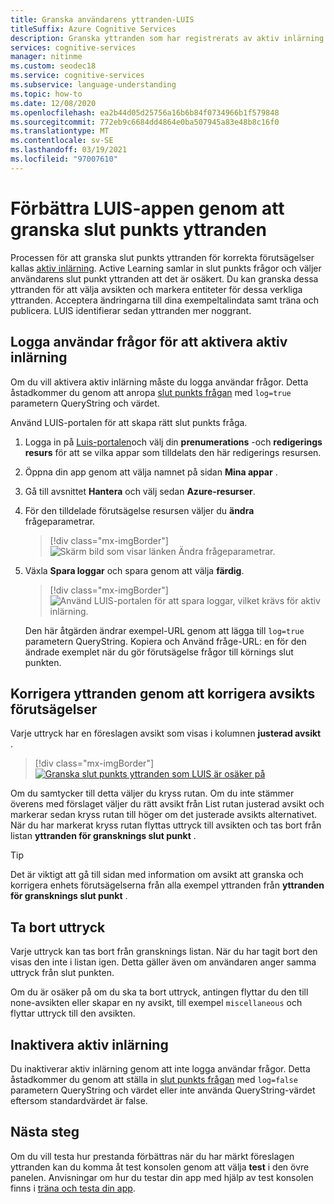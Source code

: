 ```yaml
---
title: Granska användarens yttranden-LUIS
titleSuffix: Azure Cognitive Services
description: Granska yttranden som har registrerats av aktiv inlärning och välj avsikt och markera entiteter för Read-World yttranden; acceptera ändringar, träna och publicera.
services: cognitive-services
manager: nitinme
ms.custom: seodec18
ms.service: cognitive-services
ms.subservice: language-understanding
ms.topic: how-to
ms.date: 12/08/2020
ms.openlocfilehash: ea2b44d05d25756a16b6b84f0734966b1f579848
ms.sourcegitcommit: 772eb9c6684dd4864e0ba507945a83e48b8c16f0
ms.translationtype: MT
ms.contentlocale: sv-SE
ms.lasthandoff: 03/19/2021
ms.locfileid: "97007610"
---
```

# <a name="how-to-improve-the-luis-app-by-reviewing-endpoint-utterances"></a>Förbättra LUIS-appen genom att granska slut punkts yttranden

Processen för att granska slut punkts yttranden för korrekta förutsägelser kallas [aktiv inlärning](luis-concept-review-endpoint-utterances.md). Active Learning samlar in slut punkts frågor och väljer användarens slut punkt yttranden att det är osäkert. Du kan granska dessa yttranden för att välja avsikten och markera entiteter för dessa verkliga yttranden. Acceptera ändringarna till dina exempeltalindata samt träna och publicera. LUIS identifierar sedan yttranden mer noggrant.

## <a name="log-user-queries-to-enable-active-learning"></a>Logga användar frågor för att aktivera aktiv inlärning

Om du vill aktivera aktiv inlärning måste du logga användar frågor. Detta åstadkommer du genom att anropa [slut punkts frågan](luis-get-started-create-app.md#query-the-v3-api-prediction-endpoint) med `log=true` parametern QueryString och värdet.

Använd LUIS-portalen för att skapa rätt slut punkts fråga.

1. Logga in på [Luis-portalen](https://www.luis.ai)och välj din **prenumerations** -och **redigerings resurs** för att se vilka appar som tilldelats den här redigerings resursen.
1. Öppna din app genom att välja namnet på sidan **Mina appar** .
1. Gå till avsnittet **Hantera** och välj sedan **Azure-resurser**.
1. För den tilldelade förutsägelse resursen väljer du **ändra** frågeparametrar.

    > [!div class="mx-imgBorder"]
    > ![Skärm bild som visar länken Ändra frågeparametrar.](./media/luis-tutorial-review-endpoint-utterances/azure-portal-change-query-url-settings.png)

1. Växla **Spara loggar** och spara genom att välja **färdig**.

    > [!div class="mx-imgBorder"]
    > ![Använd LUIS-portalen för att spara loggar, vilket krävs för aktiv inlärning.](./media/luis-tutorial-review-endpoint-utterances/luis-portal-manage-azure-resource-save-logs.png)

     Den här åtgärden ändrar exempel-URL genom att lägga till `log=true` parametern QueryString. Kopiera och Använd fråge-URL: en för den ändrade exemplet när du gör förutsägelse frågor till körnings slut punkten.

## <a name="correct-intent-predictions-to-align-utterances"></a>Korrigera yttranden genom att korrigera avsikts förutsägelser

Varje uttryck har en föreslagen avsikt som visas i kolumnen **justerad avsikt** .

> [!div class="mx-imgBorder"]
> [![Granska slut punkts yttranden som LUIS är osäker på](./media/label-suggested-utterances/review-endpoint-utterances.png)](./media/label-suggested-utterances/review-endpoint-utterances.png#lightbox)

Om du samtycker till detta väljer du kryss rutan. Om du inte stämmer överens med förslaget väljer du rätt avsikt från List rutan justerad avsikt och markerar sedan kryss rutan till höger om det justerade avsikts alternativet. När du har markerat kryss rutan flyttas uttryck till avsikten och tas bort från listan **yttranden för gransknings slut punkt** .

> [!TIP]
> Det är viktigt att gå till sidan med information om avsikt att granska och korrigera enhets förutsägelserna från alla exempel yttranden från **yttranden för gransknings slut punkt** .

## <a name="delete-utterance"></a>Ta bort uttryck

Varje uttryck kan tas bort från gransknings listan. När du har tagit bort den visas den inte i listan igen. Detta gäller även om användaren anger samma uttryck från slut punkten.

Om du är osäker på om du ska ta bort uttryck, antingen flyttar du den till none-avsikten eller skapar en ny avsikt, till exempel `miscellaneous` och flyttar uttryck till den avsikten.

## <a name="disable-active-learning"></a>Inaktivera aktiv inlärning

Du inaktiverar aktiv inlärning genom att inte logga användar frågor. Detta åstadkommer du genom att ställa in [slut punkts frågan](luis-get-started-create-app.md#query-the-v2-api-prediction-endpoint) med `log=false` parametern QueryString och värdet eller inte använda QueryString-värdet eftersom standardvärdet är false.

## <a name="next-steps"></a>Nästa steg

Om du vill testa hur prestanda förbättras när du har märkt föreslagen yttranden kan du komma åt test konsolen genom att välja **test** i den övre panelen. Anvisningar om hur du testar din app med hjälp av test konsolen finns i [träna och testa din app](luis-interactive-test.md).
